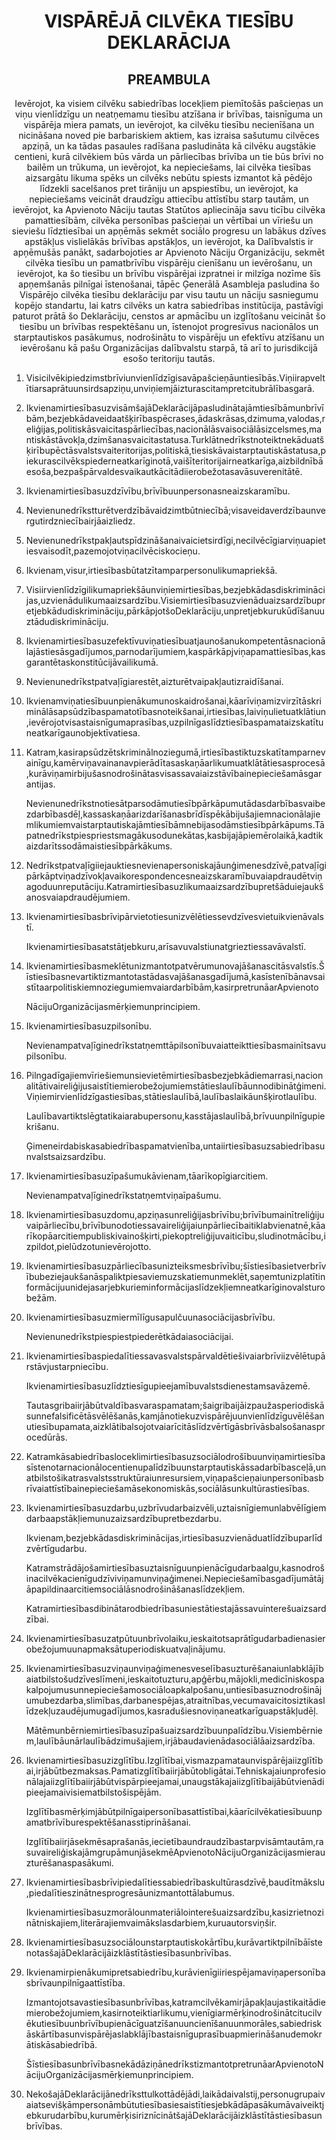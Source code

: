 <h1 align='center'>VISPĀRĒJĀ CILVĒKA TIESĪBU DEKLARĀCIJA</h1>
<h2 align='center'>PREAMBULA</h2>
<p align='center'>Ievērojot, ka visiem cilvēku sabiedrības locekļiem piemītošās pašcieņas un viņu vienlīdzīgu un neatņemamu tiesību atzīšana ir brīvības, taisnīguma un vispārēja miera pamats, un
ievērojot, ka cilvēku tiesību necienīšana un nicināšana noved pie barbariskiem aktiem, kas izraisa sašutumu cilvēces apziņā, un ka tādas pasaules radīšana pasludināta kā cilvēku augstākie centieni, kurā cilvēkiem būs vārda un pārliecības brīvība un tie būs brīvi no bailēm un trūkuma, un
ievērojot, ka nepieciešams, lai cilvēka tiesības aizsargātu likuma spēks un cilvēks nebūtu spiests izmantot kā pēdējo līdzekli sacelšanos pret tirāniju un apspiestību, un
ievērojot, ka nepieciešams veicināt draudzīgu attiecību attīstību starp tautām, un
ievērojot, ka Apvienoto Nāciju tautas Statūtos apliecināja savu ticību cilvēka pamattiesībām, cilvēka personības pašcieņai un vērtībai un vīriešu un sieviešu līdztiesībai un apņēmās sekmēt sociālo progresu un labākus dzīves apstākļus vislielākās brīvības apstākļos, un
ievērojot, ka Dalībvalstis ir apņēmušās panākt, sadarbojoties ar Apvienoto Nāciju Organizāciju, sekmēt cilvēka tiesību un pamatbrīvību vispārēju cienīšanu un ievērošanu, un
ievērojot, ka šo tiesību un brīvību vispārējai izpratnei ir milzīga nozīme šīs apņemšanās pilnīgai īstenošanai,
tāpēc Ģenerālā Asambleja
pasludina šo Vispārējo cilvēka tiesību deklarāciju par visu tautu un nāciju sasniegumu kopējo standartu, lai katrs cilvēks un katra sabiedrības institūcija, pastāvīgi paturot prātā šo Deklarāciju, censtos ar apmācību un izglītošanu veicināt šo tiesību un brīvības respektēšanu un, īstenojot progresīvus nacionālos un starptautiskos pasākumus, nodrošinātu to vispārēju un efektīvu atzīšanu un ievērošanu kā pašu Organizācijas dalībvalstu starpā, tā arī to jurisdikcijā esošo teritoriju tautās.</p>
<ol>
  <li>
    <p>Visicilvēkipiedzimstbrīviunvienlīdzīgisavāpašcieņāuntiesībās.Viņiirapveltītiarsaprātuunsirdsapziņu,unviņiemjāizturascitampretcitubrālībasgarā.</p>
  </li>
  <li>
    <p>IkvienamirtiesībasuzvisāmšajāDeklarācijāpasludinātajāmtiesībāmunbrīvībām,bezjebkādaveidaatšķirībaspēcrases,ādaskrāsas,dzimuma,valodas,reliģijas,politiskāsvaicitaspārliecības,nacionālāsvaisociālāsizcelsmes,mantiskāstāvokļa,dzimšanasvaicitastatusa.Turklātnedrīkstnoteiktnekāduatšķirībupēctāsvalstsvaiteritorijas,politiskā,tiesiskāvaistarptautiskāstatusa,piekurascilvēkspiederneatkarīginotā,vaišīteritorijairneatkarīga,aizbildnībāesoša,bezpašpārvaldesvaikautkācitādiierobežotasavāsuverenitātē.</p>
  </li>
  <li>
    <p>Ikvienamirtiesībasuzdzīvību,brīvībuunpersonasneaizskaramību.</p>
  </li>
  <li>
    <p>Nevienunedrīkstturētverdzībāvaidzimtbūtniecībā;visaveidaverdzībaunvergutirdzniecībairjāaizliedz.</p>
  </li>
  <li>
    <p>Nevienunedrīkstpakļautspīdzināšanaivaicietsirdīgi,necilvēcīgiarviņuapietiesvaisodīt,pazemojotviņacilvēciskocieņu.</p>
  </li>
  <li>
    <p>Ikvienam,visur,irtiesībasbūtatzītamparpersonulikumapriekšā.</p>
  </li>
  <li>
    <p>Visiirvienlīdzīgilikumapriekšāunviņiemirtiesības,bezjebkādasdiskriminācijas,uzvienādulikumaaizsardzību.Visiemirtiesībasuzvienāduaizsardzībupretjebkādudiskrimināciju,pārkāpjotšoDeklarāciju,unpretjebkurukūdīšanuuztādudiskrimināciju.</p>
  </li>
  <li>
    <p>Ikvienamirtiesībasuzefektīvuviņatiesībuatjaunošanukompetentāsnacionālajāstiesāsgadījumos,parnodarījumiem,kaspārkāpjviņapamattiesības,kasgarantētaskonstitūcijāvailikumā.</p>
  </li>
  <li>
    <p>Nevienunedrīkstpatvaļīgiarestēt,aizturētvaipakļautizraidīšanai.</p>
  </li>
  <li>
    <p>Ikvienamviņatiesībuunpienākumunoskaidrošanai,kāarīviņamizvirzītāskriminālāsapsūdzībaspamatotībasnoteikšanai,irtiesības,laiviņulietuatklātiun,ievērojotvisastaisnīgumaprasības,uzpilnīgaslīdztiesībaspamataizskatītuneatkarīgaunobjektīvatiesa.</p>
  </li>
  <li>
    <p>Katram,kasirapsūdzētskriminālnoziegumā,irtiesībastiktuzskatītamparnevainīgu,kamērviņavainanavpierādītasaskaņāarlikumuatklātātiesasprocesā,kurāviņamirbijušasnodrošinātasvisassavaiaizstāvībainepieciešamāsgarantijas.</p>
    <p>Nevienunedrīkstnotiesātparsodāmutiesībpārkāpumutādasdarbībasvaibezdarbībasdēļ,kassaskaņāarizdarīšanasbrīdīspēkābijušajiemnacionālajiemlikumiemvaistarptautiskajāmtiesībāmnebijasodāmstiesībpārkāpums.Tāpatnedrīkstpiespriestsmagākusodunekātas,kasbijajāpiemērolaikā,kadtikaizdarītssodāmaistiesībpārkākums.</p>
  </li>
  <li>
    <p>Nedrīkstpatvaļīgiiejauktiesnevienapersoniskajāunģimenesdzīvē,patvaļīgipārkāptviņadzīvokļavaikorespondencesneaizskaramībuvaiapdraudētviņagoduunreputāciju.Katramirtiesībasuzlikumaaizsardzībupretšāduiejaukšanosvaiapdraudējumiem.</p>
  </li>
  <li>
    <p>Ikvienamirtiesībasbrīvipārvietotiesunizvēlētiessevdzīvesvietuikvienāvalstī.</p>
    <p>Ikvienamirtiesībasatstātjebkuru,arīsavuvalstiunatgrieztiessavāvalstī.</p>
  </li>
  <li>
    <p>Ikvienamirtiesībasmeklētunizmantotpatvērumunovajāšanascitāsvalstīs.Šīstiesībasnevartiktizmantotastādasvajāšanasgadījumā,kasīstenībānavsaistītaarpolitiskiemnoziegumiemvaiardarbībām,kasirpretrunāarApvienoto</p>
    <p>NācijuOrganizācijasmērķiemunprincipiem.</p>
  </li>
  <li>
    <p>Ikvienamirtiesībasuzpilsonību.</p>
    <p>Nevienampatvaļīginedrīkstatņemttāpilsonībuvaiatteikttiesībasmainītsavupilsonību.</p>
  </li>
  <li>
    <p>Pilngadīgajiemvīriešiemunsievietēmirtiesībasbezjebkādiemarrasi,nacionalitātivaireliģijusaistītiemierobežojumiemstātieslaulībāunnodibinātģimeni.Viņiemirvienlīdzīgastiesības,stātieslaulībā,laulībaslaikāunšķirotlaulību.</p>
    <p>Laulībavartiktslēgtatikaiarabupersonu,kasstājaslaulībā,brīvuunpilnīgupiekrišanu.</p>
    <p>Ģimeneirdabiskasabiedrībaspamatvienība,untaiirtiesībasuzsabiedrībasunvalstsaizsardzību.</p>
  </li>
  <li>
    <p>Ikvienamirtiesībasuzīpašumukāvienam,tāarīkopīgiarcitiem.</p>
    <p>Nevienampatvaļīginedrīkstatņemtviņaīpašumu.</p>
  </li>
  <li>
    <p>Ikvienamirtiesībasuzdomu,apziņasunreliģijasbrīvību;brīvībumainītreliģijuvaipārliecību,brīvībunodotiessavaireliģijaiunpārliecībaitiklabvienatnē,kāarīkopāarcitiempubliskivainošķirti,piekoptreliģijuvaiticību,sludinotmācību,izpildot,pielūdzotunievērojotto.</p>
  </li>
  <li>
    <p>Ikvienamirtiesībasuzpārliecībasunizteiksmesbrīvību;šīstiesībasietverbrīvībubeziejaukšanāspaliktpiesaviemuzskatiemunmeklēt,saņemtunizplatītinformācijuunidejasarjebkurieminformācijaslīdzekļiemneatkarīginovalsturobežām.</p>
  </li>
  <li>
    <p>Ikvienamirtiesībasuzmiermīlīgusapulčuunasociācijasbrīvību.</p>
    <p>Nevienunedrīkstpiespiestpiederētkādaiasociācijai.</p>
  </li>
  <li>
    <p>Ikvienamirtiesībaspiedalītiessavasvalstspārvaldētiešivaiarbrīviizvēlētupārstāvjustarpniecību.</p>
    <p>Ikvienamirtiesībasuzlīdztiesīgupieejamībuvalstsdienestamsavāzemē.</p>
    <p>Tautasgribaiirjābūtvaldībasvaraspamatam;šaigribaijāizpaužasperiodiskāsunnefalsificētāsvēlēšanās,kamjānotiekuzvispārējuunvienlīdzīguvēlēšanutiesībupamata,aizklātibalsojotvaiarīcitāslīdzvērtīgāsbrīvāsbalsošanasprocedūrās.</p>
  </li>
  <li>
    <p>Katramkāsabiedrībasloceklimirtiesībasuzsociālodrošībuunviņamirtiesībasīstenotarnacionālocentienupalīdzībuunstarptautiskāssadarbībasceļā,unatbilstošikatrasvalstsstruktūraiunresursiem,viņapašcieņaiunpersonībasbrīvaiattīstībainepieciešamāsekonomiskās,sociālāsunkultūrastiesības.</p>
  </li>
  <li>
    <p>Ikvienamirtiesībasuzdarbu,uzbrīvudarbaizvēli,uztaisnīgiemunlabvēlīgiemdarbaapstākļiemunuzaizsardzībupretbezdarbu.</p>
    <p>Ikvienam,bezjebkādasdiskriminācijas,irtiesībasuzvienāduatlīdzībuparlīdzvērtīgudarbu.</p>
    <p>Katramstrādājošamirtiesībasuztaisnīguunpienācīgudarbaalgu,kasnodrošinacilvēkacienīgudzīviviņamunviņaģimenei.Nepieciešamībasgadījumātājāpapildinaarcitiemsociālāsnodrošināšanaslīdzekļiem.</p>
    <p>Katramirtiesībasdibinātarodbiedrībasuniestātiestajāssavuinterešuaizsardzībai.</p>
  </li>
  <li>
    <p>Ikvienamirtiesībasuzatpūtuunbrīvolaiku,ieskaitotsaprātīgudarbadienasierobežojumuunapmaksātuperiodiskuatvaļinājumu.</p>
  </li>
  <li>
    <p>Ikvienamirtiesībasuzviņaunviņaģimenesveselībasuzturēšanaiunlabklājībaiatbilstošudzīveslīmeni,ieskaitotuzturu,apģērbu,mājokli,medicīniskospakalpojumusunnepieciešamosociāloapkalpošanu,untiesībasuznodrošinājumubezdarba,slimības,darbanespējas,atraitnības,vecumavaicitosiztikaslīdzekļuzaudējumugadījumos,kasradušiesnoviņaneatkarīguapstākļudēļ.</p>
    <p>Mātēmunbērniemirtiesībasuzīpašuaizsardzībuunpalīdzību.Visiembērniem,laulībāunārlaulībādzimušajiem,irjābaudavienādasociālāaizsardzība.</p>
  </li>
  <li>
    <p>Ikvienamirtiesībasuzizglītību.Izglītībai,vismazpamataunvispārējaiizglītībai,irjābūtbezmaksas.Pamatizglītībaiirjābūtobligātai.Tehniskajaiunprofesionālajaiizglītībaiirjābūtvispārpieejamai,unaugstākajaiizglītībaijābūtvienādipieejamaivisiematbilstošispējām.</p>
    <p>Izglītībasmērķimjābūtpilnīgaipersonībasattīstībai,kāarīcilvēkatiesībuunpamatbrīvīburespektēšanasstiprināšanai.</p>
    <p>Izglītībaiirjāsekmēsaprašanās,iecietībaundraudzībastarpvisāmtautām,rasuvaireliģiskajāmgrupāmunjāsekmēApvienotoNācijuOrganizācijasmierauzturēšanaspasākumi.</p>
  </li>
  <li>
    <p>Ikvienamirtiesībasbrīvipiedalītiessabiedrībaskultūrasdzīvē,baudītmākslu,piedalītieszinātnesprogresāunizmantottālabumus.</p>
    <p>Ikvienamirtiesībasuzmorālounmateriālointerešuaizsardzību,kasizrietnozinātniskajiem,literārajiemvaimākslasdarbiem,kuruautorsviņšir.</p>
  </li>
  <li>
    <p>Ikvienamirtiesībasuzsociālounstarptautiskokārtību,kurāvartiktpilnībāīstenotasšajāDeklarācijāizklāstītāstiesībasunbrīvības.</p>
  </li>
  <li>
    <p>Ikvienamirpienākumipretsabiedrību,kurāvienīgiiriespējamaviņapersonībasbrīvaunpilnīgaattīstība.</p>
    <p>Izmantojotsavastiesībasunbrīvības,katramcilvēkamirjāpakļaujastikaitādiemierobežojumiem,kasirnoteiktiarlikumu,vienīgiarmērķinodrošinātcitucilvēkutiesībuunbrīvībupienācīguatzīšanuuncienīšanuunmorāles,sabiedriskāskārtībasunvispārējaslabklājībastaisnīguprasībuapmierināšanudemokrātiskāsabiedrībā.</p>
    <p>ŠīstiesībasunbrīvībasnekādāziņānedrīkstizmantotpretrunāarApvienotoNācijuOrganizācijasmērķiemunprincipiem.</p>
  </li>
  <li>
    <p>NekošajāDeklarācijānedrīksttulkottādējādi,laikādaivalstij,personugrupaivaiatsevišķāmpersonāmbūtutiesībasiesaistītiesjebkādāpasākumāvaiveiktjebkurudarbību,kurumērķisiriznīcinātšajāDeklarācijāizklāstītāstiesībasunbrīvības.</p>
  </li>
</ol>